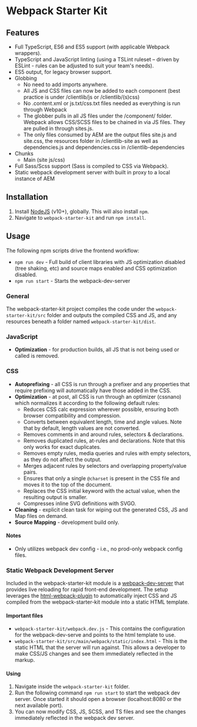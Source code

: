 # Webpack Starter Kit

## Features

* Full TypeScript, ES6 and ES5 support (with applicable Webpack wrappers).
* TypeScript and JavaScript linting (using a TSLint ruleset – driven by ESLint - rules can be adjusted to suit your team's needs).
* ES5 output, for legacy browser support.
* Globbing
    * No need to add imports anywhere.
    * All JS and CSS files can now be added to each component (best practice is under /clientlib/js or /clientlib/(s)css)
    * No .content.xml or js.txt/css.txt files needed as everything is run through Webpack
    * The globber pulls in all JS files under the /component/ folder. Webpack allows CSS/SCSS files to be chained in via JS files. They are pulled in through sites.js.
    * The only files consumed by AEM are the output files site.js and site.css, the resources folder in /clientlib-site as well as dependencies.js and dependencies.css in /clientlib-dependencies
* Chunks
    * Main (site js/css)
* Full Sass/Scss support (Sass is compiled to CSS via Webpack).
* Static webpack development server with built in proxy to a local instance of AEM

## Installation

1. Install [NodeJS](https://nodejs.org/en/download/) (v10+), globally. This will also install `npm`.
2. Navigate to `webpack-starter-kit` and run `npm install`.

## Usage

The following npm scripts drive the frontend workflow:

* `npm run dev` - Full build of client libraries with JS optimization disabled (tree shaking, etc) and source maps enabled and CSS optimization disabled.
* `npm run start` - Starts the webpack-dev-server

### General

The webpack-starter-kit project compiles the code under the `webpack-starter-kit/src` folder and outputs the compiled CSS and JS, and any resources beneath a folder named `webpack-starter-kit/dist`.

### JavaScript

* **Optimization** - for production builds, all JS that is not being used or
called is removed.

### CSS

* **Autoprefixing** - all CSS is run through a prefixer and any properties that require prefixing will automatically have those added in the CSS.
* **Optimization** - at post, all CSS is run through an optimizer (cssnano) which normalizes it according to the following default rules:
    * Reduces CSS calc expression wherever possible, ensuring both browser compatibility and compression.
    * Converts between equivalent length, time and angle values. Note that by default, length values are not converted.
    * Removes comments in and around rules, selectors & declarations.
    * Removes duplicated rules, at-rules and declarations. Note that this only works for exact duplicates.
    * Removes empty rules, media queries and rules with empty selectors, as they do not affect the output.
    * Merges adjacent rules by selectors and overlapping property/value pairs.
    * Ensures that only a single `@charset` is present in the CSS file and moves it to the top of the document.
    * Replaces the CSS initial keyword with the actual value, when the resulting output is smaller.
    * Compresses inline SVG definitions with SVGO.
* **Cleaning** - explicit clean task for wiping out the generated CSS, JS and Map files on demand.
* **Source Mapping** - development build only.

#### Notes

* Only utilizes webpack dev config - i.e., no prod-only webpack config files.

### Static Webpack Development Server

Included in the webpack-starter-kit module is a [webpack-dev-server](https://github.com/webpack/webpack-dev-server) that provides live reloading for rapid front-end development. The setup leverages the [html-webpack-plugin](https://github.com/jantimon/html-webpack-plugin) to automatically inject CSS and JS compiled from the webpack-starter-kit module into a static HTML template.

#### Important files

* `webpack-starter-kit/webpack.dev.js` - This contains the configuration for the webpack-dev-serve and points to the html template to use.
* `webpack-starter-kit/src/main/webpack/static/index.html` - This is the static HTML that the server will run against. This allows a developer to make CSS/JS changes and see them immediately reflected in the markup. 

#### Using

1. Navigate inside the `webpack-starter-kit` folder.
2. Run the following command `npm run start` to start the webpack dev server. Once started it should open a browser (localhost:8080 or the next available port).
3. You can now modify CSS, JS, SCSS, and TS files and see the changes immediately reflected in the webpack dev server.
